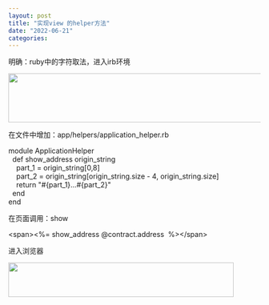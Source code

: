 ```yaml
---
layout: post
title: "实现view 的helper方法"
date: "2022-06-21"
categories: 
---
```

<p>明确：ruby中的字符取法，进入irb环境</p>

<p><img height="98" src="/uploads/ckeditor/pictures/45/image-20220621112919-1.png" width="669" /></p>

<p>在文件中增加：app/helpers/application_helper.rb</p>

<p>module ApplicationHelper<br />
&nbsp; def show_address origin_string<br />
&nbsp;&nbsp;&nbsp; part_1 = origin_string[0,8]<br />
&nbsp;&nbsp;&nbsp; part_2 = origin_string[origin_string.size - 4, origin_string.size]<br />
&nbsp;&nbsp;&nbsp; return &quot;#{part_1}...#{part_2}&quot;<br />
&nbsp; end<br />
end</p>

<p>在页面调用：show</p>

<p>&lt;span&gt;&lt;%= show_address @contract.address&nbsp; %&gt;&lt;/span&gt;</p>

<p>进入浏览器</p>

<p><img height="69" src="/uploads/ckeditor/pictures/46/image-20220621113019-2.png" width="450" /></p>

